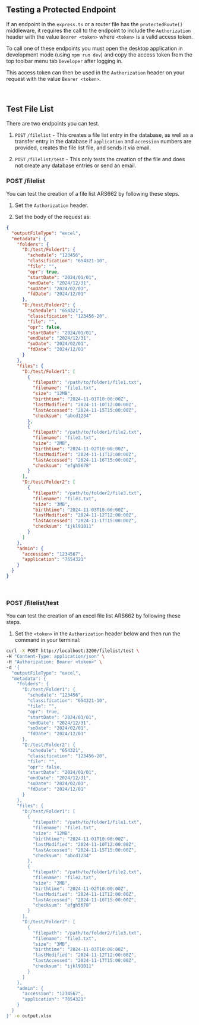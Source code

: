 ## Testing a Protected Endpoint

If an endpoint in the `express.ts` or a router file has the `protectedRoute()` middleware, it requires the call to the endpoint to include the `Authorization` header with the value `Bearer <token>` where `<token>` is a valid access token.

To call one of these endpoints you must open the desktop application in development mode (using `npm run dev`) and copy the access token from the top toolbar menu tab `Developer` after logging in.

This access token can then be used in the `Authorization` header on your request with the value `Bearer <token>`.

<br />

## Test File List

There are two endpoints you can test.

1. `POST` `/filelist` - This creates a file list entry in the database, as well as a transfer entry in the database if `application` and `accession` numbers are provided, creates the file list file, and sends it via email.

2. `POST` `/filelist/test` - This only tests the creation of the file and does not create any database entries or send an email.

### POST /filelist

You can test the creation of a file list ARS662 by following these steps.

1. Set the `Authorization` header.

2. Set the body of the request as:

``` JSON
{
  "outputFileType": "excel",
  "metadata": {
    "folders": {
      "D:/test/Folder1": {
        "schedule": "123456",
        "classification": "654321-10",
        "file": "",
        "opr": true,
        "startDate": "2024/01/01",
        "endDate": "2024/12/31",
        "soDate": "2024/02/01",
        "fdDate": "2024/12/01"
      },
      "D:/test/Folder2": {
        "schedule": "654321",
        "classification": "123456-20",
        "file": "",
        "opr": false,
        "startDate": "2024/01/01",
        "endDate": "2024/12/31",
        "soDate": "2024/02/01",
        "fdDate": "2024/12/01"
      }
    },
    "files": {
      "D:/test/Folder1": [
        {
          "filepath": "/path/to/folder1/file1.txt",
          "filename": "file1.txt",
          "size": "12MB",
          "birthtime": "2024-11-01T10:00:00Z",
          "lastModified": "2024-11-10T12:00:00Z",
          "lastAccessed": "2024-11-15T15:00:00Z",
          "checksum": "abcd1234"
        },
        {
          "filepath": "/path/to/folder1/file2.txt",
          "filename": "file2.txt",
          "size": "2MB",
          "birthtime": "2024-11-02T10:00:00Z",
          "lastModified": "2024-11-11T12:00:00Z",
          "lastAccessed": "2024-11-16T15:00:00Z",
          "checksum": "efgh5678"
        }
      ],
      "D:/test/Folder2": [
        {
          "filepath": "/path/to/folder2/file3.txt",
          "filename": "file3.txt",
          "size": "3MB",
          "birthtime": "2024-11-03T10:00:00Z",
          "lastModified": "2024-11-12T12:00:00Z",
          "lastAccessed": "2024-11-17T15:00:00Z",
          "checksum": "ijkl91011"
        }
      ]
    },
    "admin": {
      "accession": "1234567",
      "application": "7654321"
    }
  }
}
```

<br />

### POST /filelist/test

You can test the creation of an excel file list ARS662 by following these steps.

1. Set the `<token>` in the `Authorization` header below and then run the command in your terminal:

``` Bash
curl -X POST http://localhost:3200/filelist/test \
-H "Content-Type: application/json" \
-H "Authorization: Bearer <token>" \
-d '{
  "outputFileType": "excel",
  "metadata": {
    "folders": {
      "D:/test/Folder1": {
        "schedule": "123456",
        "classification": "654321-10",
        "file": "",
        "opr": true,
        "startDate": "2024/01/01",
        "endDate": "2024/12/31",
        "soDate": "2024/02/01",
        "fdDate": "2024/12/01"
      },
      "D:/test/Folder2": {
        "schedule": "654321",
        "classification": "123456-20",
        "file": "",
        "opr": false,
        "startDate": "2024/01/01",
        "endDate": "2024/12/31",
        "soDate": "2024/02/01",
        "fdDate": "2024/12/01"
      }
    },
    "files": {
      "D:/test/Folder1": [
        {
          "filepath": "/path/to/folder1/file1.txt",
          "filename": "file1.txt",
          "size": "12MB",
          "birthtime": "2024-11-01T10:00:00Z",
          "lastModified": "2024-11-10T12:00:00Z",
          "lastAccessed": "2024-11-15T15:00:00Z",
          "checksum": "abcd1234"
        },
        {
          "filepath": "/path/to/folder1/file2.txt",
          "filename": "file2.txt",
          "size": "2MB",
          "birthtime": "2024-11-02T10:00:00Z",
          "lastModified": "2024-11-11T12:00:00Z",
          "lastAccessed": "2024-11-16T15:00:00Z",
          "checksum": "efgh5678"
        }
      ],
      "D:/test/Folder2": [
        {
          "filepath": "/path/to/folder2/file3.txt",
          "filename": "file3.txt",
          "size": "3MB",
          "birthtime": "2024-11-03T10:00:00Z",
          "lastModified": "2024-11-12T12:00:00Z",
          "lastAccessed": "2024-11-17T15:00:00Z",
          "checksum": "ijkl91011"
        }
      ]
    },
    "admin": {
      "accession": "1234567",
      "application": "7654321"
    }
  }
}' -o output.xlsx
```
